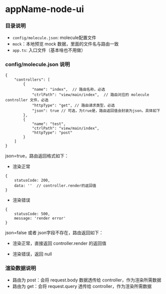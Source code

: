 # __appName__-node-ui

### 目录说明

- `config/molecule.json`: molecule配置文件
- `mock`：本地预览 mock 数据，里面的文件名与路由一致
- `app.ts`: 入口文件（基本啥也不用做）

### config/molecule.json 说明

```
{
    "controllers": [
        {
            "name": "index",  // 路由名称，必选
            "ctrlPath": "view/main/index",  // 路由对应的 molecule controller 文件，必选
            "httpType": "get", // 路由请求类型，必选
            "json": true // 可选，为true是，路由返回值会封装为json，具体如下
        },
        {
            "name": "test",
            "ctrlPath": "view/main/index",
            "httpType": "post"
        }
    ]
}

```

json=true，路由返回格式如下：

- 渲染正常

```
{
    statusCode: 200,
    data: ''  // controller.render的返回值
}
```

- 渲染错误
```
{
    statusCode: 500,
    message: 'render error'
}
```

json=false 或者 json字段不存在，路由返回如下：

- 渲染正常，直接返回 controller.render 的返回值

- 渲染错误，返回 null

### 渲染数据说明
- 路由为 post：会将 request.body 数据透传给 controller，作为渲染所需数据
- 路由为 get：会将 request.query 透传给 controller，作为渲染所需数据
